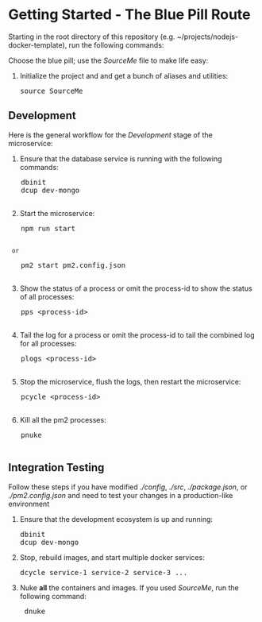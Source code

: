 # Getting Started - The Blue Pill Route

Starting in the root directory of this repository 
(e.g. ~/projects/nodejs-docker-template), run the following commands:
    
Choose the blue pill; use the *SourceMe* file to make life easy:

 1. Initialize the project and and get a bunch of aliases and utilities:
 
    <pre>
    source SourceMe
    </pre>
 
## Development 

Here is the general workflow for the _Development_ stage of the microservice:

 1. Ensure that the database service is running with the following commands:
   <pre>
   dbinit
   dcup dev-mongo
   </pre>

 2. Start the microservice:
 
   <pre>
   npm run start
   </pre> 
     or 
   <pre>
   pm2 start pm2.config.json
   </pre>
    
 3. Show the status of a process or omit the process-id to show the status of all processes:
  
   <pre>
   pps &lt;process-id&gt;
   </pre> 
     
 4. Tail the log for a process or omit the process-id to tail the combined log for all processes:
 
   <pre>
   plogs &lt;process-id&gt;
   </pre>

 5. Stop the microservice, flush the logs, then restart the microservice: 
 
   <pre>
   pcycle &lt;process-id&gt;
   </pre>

 6. Kill all the pm2 processes:
   
   <pre>
   pnuke
   </pre>
    
## Integration Testing
Follow these steps if you have modified *./config*, *./src*, *./package.json*, 
or *./pm2.config.json* and need to test your changes in a production-like 
environment
 
 1. Ensure that the development ecosystem is up and running:

    <pre>
    dbinit
    dcup dev-mongo
    </pre>
     
 2. Stop, rebuild images, and start multiple docker services:

    <pre>
    dcycle service-1 service-2 service-3 ...
    </pre>
     
 3. Nuke **all** the containers and images. If you used *SourceMe*, run the
    following command:

     <pre>
     dnuke
     </pre>

    
